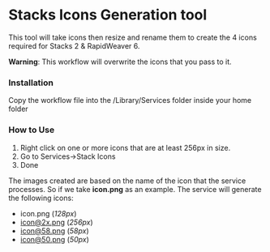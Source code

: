 
# Stacks Icons Generation tool

This tool will take icons then resize and rename them to create the 4 icons required for Stacks 2 & RapidWeaver 6. 

**Warning**: This workflow will overwrite the icons that you pass to it.

### Installation

Copy the workflow file into the /Library/Services folder inside your home folder

### How to Use

1. Right click on one or more icons that are at least 256px in size. 
2. Go to Services->Stack Icons
3. Done

The images created are based on the name of the icon that the service processes. So if we take **icon.png** as an example. The service will generate the following icons:

* icon.png (*128px*)
* icon@2x.png (*256px*)
* icon@58.png (*58px*)
* icon@50.png (*50px*)
